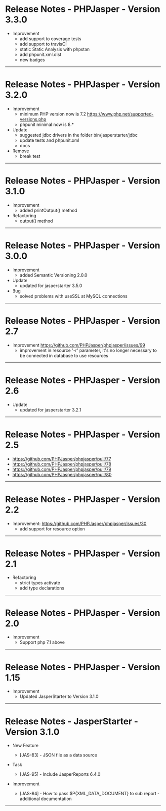 Release Notes - PHPJasper - Version 3.3.0
========================================================
* Improvement
    * add support to coverage tests
    * add support to travisCI
    * static Static Analysis with phpstan
    * add phpunit.xml.dist
    * new badges
________________________________________________
Release Notes - PHPJasper - Version 3.2.0
========================================================
* Improvement
    * minimum PHP version now is 7.2 
    https://www.php.net/supported-versions.php
    * phpunit minimal now is 8.*
* Update
    * suggested jdbc drivers in the folder bin/jasperstarter/jdbc
    * update tests and phpunit.xml
    * docs
* Remove
    * break test
________________________________________________
Release Notes - PHPJasper - Version 3.1.0
========================================================
* Improvement
    * added printOutput() method
* Refactoring
    * output() method
________________________________________________________
Release Notes - PHPJasper - Version 3.0.0
========================================================
* Improvement
    * added Semantic Versioning 2.0.0
* Update
    * updated for jasperstarter 3.5.0
* Bug
    * solved problems with useSSL at MySQL connections
________________________________________________________
Release Notes - PHPJasper - Version 2.7
========================================================
* Improvement https://github.com/PHPJasper/phpjasper/issues/99
    * improvement in resource '-r' parameter,
      it's no longer necessary to be connected in database
      to use resources
________________________________________________________
Release Notes - PHPJasper - Version 2.6
========================================================
* Update
    * updated for jasperstarter 3.2.1
________________________________________________________
Release Notes - PHPJasper - Version 2.5
========================================================
* https://github.com/PHPJasper/phpjasper/pull/77
* https://github.com/PHPJasper/phpjasper/pull/78
* https://github.com/PHPJasper/phpjasper/pull/79
* https://github.com/PHPJasper/phpjasper/pull/80
________________________________________________________

Release Notes - PHPJasper - Version 2.2
========================================================
* Improvement: https://github.com/PHPJasper/phpjasper/issues/30
    * add support for resource option
________________________________________________________

Release Notes - PHPJasper - Version 2.1
========================================================
* Refactoring
    * strict types activate
    * add type declarations
________________________________________________________
Release Notes - PHPJasper - Version 2.0
========================================================
* Improvement
    * Support php 7.1 above
________________________________________________________

Release Notes - PHPJasper - Version 1.15
========================================================
* Improvement
    * Updated JasperStarter to Version 3.1.0
________________________________________________________

Release Notes - JasperStarter - Version 3.1.0
========================================================

* New Feature
    * [JAS-83] - JSON file as a data source

* Task
    * [JAS-95] - Include JasperReports 6.4.0

* Improvement
    * [JAS-84] - How to pass $P{XML_DATA_DOCUMENT} to sub report - additional documentation
________________________________________________________